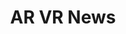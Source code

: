 ---
layout: page
title: AR VR News
description: Adobe Introduces a New Augmented Reality Shopping Tool for Online Retailers
img: assets/img/logo/arvrnews.png
redirect: https://arvrnews.co/ar-news/adobe-introduces-a-new-augmented-reality-shopping-tool-for-online-retailers/
importance: 3
category: iMarker
---